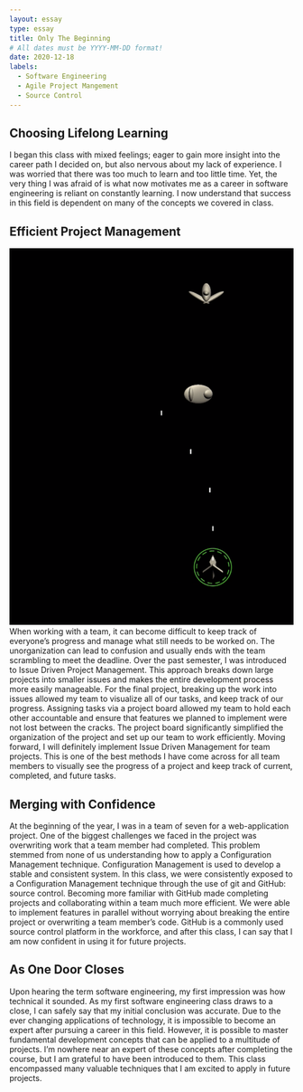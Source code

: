 ```yaml
---
layout: essay
type: essay
title: Only The Beginning
# All dates must be YYYY-MM-DD format!
date: 2020-12-18
labels:
  - Software Engineering
  - Agile Project Mangement
  - Source Control
---
```


## Choosing Lifelong Learning 
I began this class with mixed feelings; eager to gain more insight into the career path I decided on, but also nervous about my lack of experience. I was worried that there was too much to learn and too little time. Yet, the very thing I was afraid of is what now motivates me as a career in software engineering is reliant on constantly learning. I now understand that success in this field is dependent on many of the concepts we covered in class.


## Efficient Project Management
<img class="ui medium right floated image" src="../images/space.png">
When working with a team, it can become difficult to keep track of everyone’s progress and manage what still needs to be worked on. The unorganization can lead to confusion and usually ends with the team scrambling to meet the deadline. Over the past semester, I was introduced to Issue Driven Project Management. This approach breaks down large projects into smaller issues and makes the entire development process more easily manageable. For the final project, breaking up the work into issues allowed my team to visualize all of our tasks, and keep track of our progress. Assigning tasks via a project board allowed my team to hold each other accountable and ensure that features we planned to implement were not lost between the cracks. The project board significantly simplified the organization of the project and set up our team to work efficiently. Moving forward, I will definitely implement Issue Driven Management for team projects. This is one of the best methods I have come across for all team members to visually see the progress of a project and keep track of current, completed, and future tasks. 


## Merging with Confidence
At the beginning of the year, I was in a team of seven for a web-application project. One of the biggest challenges we faced in the project was overwriting work that a team member had completed. This problem stemmed from none of us understanding how to apply a Configuration Management technique. Configuration Management is used to develop a stable and consistent system. In this class, we were consistently exposed to a Configuration Management technique through the use of git and GitHub: source control. Becoming more familiar with GitHub made completing projects and collaborating within a team much more efficient. We were able to implement features in parallel without worrying about breaking the entire project or overwriting a team member’s code. GitHub is a commonly used source control platform in the workforce, and after this class, I can say that I am now confident in using it for future projects. 


## As One Door Closes
Upon hearing the term software engineering, my first impression was how technical it sounded. As my first software engineering class draws to a close, I can safely say that my initial conclusion was accurate. Due to the ever changing applications of technology, it is impossible to become an expert after pursuing a career in this field. However, it is possible to master fundamental development concepts that can be applied to a multitude of projects. I’m nowhere near an expert of these concepts after completing the course, but I am grateful to have been introduced to them. This class encompassed many valuable techniques that I am excited to apply in future projects. 





